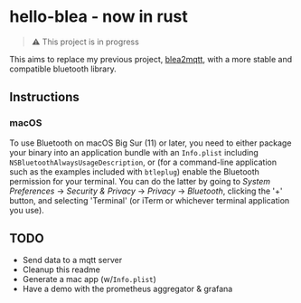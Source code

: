# hello-blea - now in rust

 > ⚠️ This project is in progress

This aims to replace my previous project, [blea2mqtt](https://github.com/bitkill/blea2mqtt), with a more stable and compatible bluetooth library.

## Instructions
### macOS

To use Bluetooth on macOS Big Sur (11) or later, you need to either package your
binary into an application bundle with an `Info.plist` including
`NSBluetoothAlwaysUsageDescription`, or (for a command-line application such as
the examples included with `btleplug`) enable the Bluetooth permission for your
terminal. You can do the latter by going to _System Preferences_ → _Security &
Privacy_ → _Privacy_ → _Bluetooth_, clicking the '+' button, and selecting
'Terminal' (or iTerm or whichever terminal application you use).

## TODO
 - Send data to a mqtt server
 - Cleanup this readme
 - Generate a mac app (w/`Info.plist`)
 - Have a demo with the prometheus aggregator & grafana
